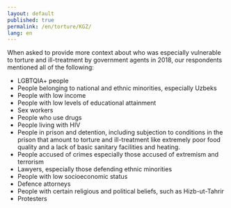 ```yaml
---
layout: default
published: true
permalink: /en/torture/KGZ/
lang: en
---
```


When asked to provide more context about who was especially vulnerable to torture and ill-treatment by government agents in 2018, our respondents mentioned all of the following:
-	LGBTQIA+ people
-	People belonging to national and ethnic minorities, especially Uzbeks
-	People with low income
-	People with low levels of educational attainment
-	Sex workers
-	People who use drugs
-	People living with HIV
-	People in prison and detention, including subjection to conditions in the prison that amount to torture and ill-treatment like extremely poor food quality and a lack of basic sanitary facilities and heating.
-	People accused of crimes especially those accused of extremism and terrorism
-	Lawyers, especially those defending ethnic minorities
-	People with low socioeconomic status
-	Defence attorneys
-	People with certain religious and political beliefs, such as Hizb-ut-Tahrir
-	Protesters

